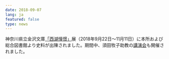 ```yaml
---
date: 2018-09-07
lang: ja
featured: false
type: news
---
```

神奈川県立金沢文庫<a href="https://www.planet.pref.kanagawa.jp/city/bunko/tenjiyokoku.html" target="_blank">「西湖憧憬」</a>展（2018年9月22日～11月11日）に本所および総合図書館より史料が出陳されました。期間中、須田牧子助教の<a href="http://www.pref.kanagawa.jp/docs/u6p/evt/e7297620.html" target="_blank">講演会</a>も開催されました。
